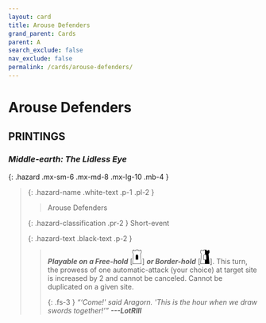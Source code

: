 ```yaml
---
layout: card
title: Arouse Defenders
grand_parent: Cards
parent: A
search_exclude: false
nav_exclude: false
permalink: /cards/arouse-defenders/
---
```


# Arouse Defenders


## PRINTINGS


### _Middle-earth: The Lidless Eye_

{: .hazard .mx-sm-6 .mx-md-8 .mx-lg-10 .mb-4 }
> {: .hazard-name .white-text .p-1 .pl-2 }
> > <div class="hazard-mp"></div>
> > <div class="card-name">Arouse Defenders</div>
>
> {: .hazard-classification .pr-2 }
> Short-event
>
> {: .hazard-text .black-text .p-2 }
> > ***Playable on a Free-hold*** <nobr>[<img src="/assets/images/free-hold.svg">]</nobr> ***or Border-hold*** <nobr>[<img src="/assets/images/border-hold.svg">]</nobr>. This turn, the prowess of one automatic-attack (your choice) at target site is increased by 2 and cannot be canceled. Cannot be duplicated on a given site.   
> > 
> > {: .fs-3 } 
> > _“‘Come!' said Aragorn. 'This is the hour when we draw swords together!’”_ ***---&#65279;LotRIII*** 
>
